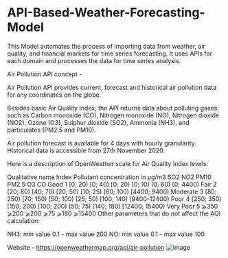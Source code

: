 # API-Based-Weather-Forecasting-Model
This Model automates the process of importing data from weather, air quality, and financial markets for time series forecasting. It uses APIs for each domain and processes the data for time series analysis.

Air Pollution API concept -

Air Pollution API provides current, forecast and historical air pollution data for any coordinates on the globe.

Besides basic Air Quality Index, the API returns data about polluting gases, such as Carbon monoxide (CO), Nitrogen monoxide (NO), Nitrogen dioxide (NO2), Ozone (O3), Sulphur dioxide (SO2), Ammonia (NH3), and particulates (PM2.5 and PM10).

Air pollution forecast is available for 4 days with hourly granularity. Historical data is accessible from 27th November 2020.

Here is a description of OpenWeather scale for Air Quality Index levels:

Qualitative name	Index	Pollutant concentration in μg/m3
SO2	NO2	PM10	PM2.5	O3	CO
Good	1	[0; 20)	[0; 40)	[0; 20)	[0; 10)	[0; 60)	[0; 4400)
Fair	2	[20; 80)	[40; 70)	[20; 50)	[10; 25)	[60; 100)	[4400; 9400)
Moderate	3	[80; 250)	[70; 150)	[50; 100)	[25; 50)	[100; 140)	[9400-12400)
Poor	4	[250; 350)	[150; 200)	[100; 200)	[50; 75)	[140; 180)	[12400; 15400)
Very Poor	5	⩾350	⩾200	⩾200	⩾75	⩾180	⩾15400
Other parameters that do not affect the AQI calculation:

NH3: min value 0.1 - max value 200
NO: min value 0.1 - max value 100

Website - https://openweathermap.org/api/air-pollution
![image](https://github.com/user-attachments/assets/085b03de-f728-4e5b-bbbb-4852271d5027)
